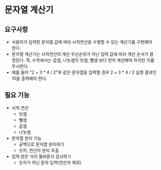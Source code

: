 # 문자열 계산기

## 요구사항

- 사용자가 입력한 문자열 값에 따라 사칙연산을 수행할 수 있는 계산기를 구현해야 한다.
- 문자열 계산기는 사칙연산의 계산 우선순위가 아닌 입력 값에 따라 계산 순서가 결정된다. 즉, 수학에서는 곱셈, 나눗셈이 덧셈, 뺄셈 보다 먼저 계산해야 하지만 이를 무시한다.
- 예를 들어 "2 + 3 * 4 / 2"와 같은 문자열을 입력할 경우 2 + 3 * 4 / 2 실행 결과인 10을 출력해야 한다.



## 필요 기능

- 사칙 연산
  - 덧셈
  - 뺄셈
  - 곱셈
  - 나눗셈
- 문자열 분리 기능
  - 공백으로 문자열 분리하기
  - 숫자, 연산자 분리 추출
- 입력 받은 식이 올바른지 검사하기
  - 숫자가 아닌 문자 입력(연산자 제외)